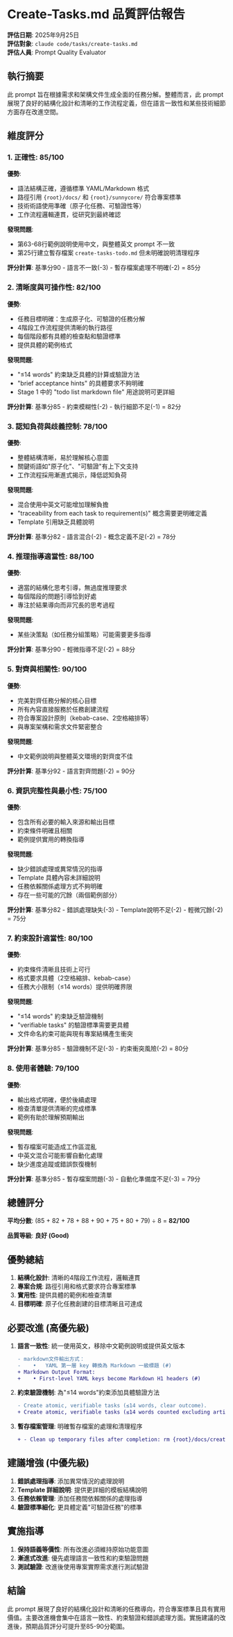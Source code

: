 # Create-Tasks.md 品質評估報告

**評估日期**: 2025年9月25日  
**評估對象**: `claude code/tasks/create-tasks.md`  
**評估人員**: Prompt Quality Evaluator  

## 執行摘要

此 prompt 旨在根據需求和架構文件生成全面的任務分解。整體而言，此 prompt 展現了良好的結構化設計和清晰的工作流程定義，但在語言一致性和某些技術細節方面存在改進空間。

## 維度評分

### 1. **正確性**: 85/100
**優勢**: 
- 語法結構正確，遵循標準 YAML/Markdown 格式
- 路徑引用 `{root}/docs/` 和 `{root}/sunnycore/` 符合專案標準
- 技術術語使用準確（原子化任務、可驗證性等）
- 工作流程邏輯連貫，從研究到最終確認

**發現問題**: 
- 第63-68行範例說明使用中文，與整體英文 prompt 不一致
- 第25行建立暫存檔案 `create-tasks-todo.md` 但未明確說明清理程序

**評分計算**: 基準分90 - 語言不一致(-3) - 暫存檔案處理不明確(-2) = 85分

### 2. **清晰度與可操作性**: 82/100
**優勢**: 
- 任務目標明確：生成原子化、可驗證的任務分解
- 4階段工作流程提供清晰的執行路徑
- 每個階段都有具體的檢查點和驗證標準
- 提供具體的範例格式

**發現問題**: 
- "≤14 words" 約束缺乏具體的計算或驗證方法
- "brief acceptance hints" 的具體要求不夠明確
- Stage 1 中的 "todo list markdown file" 用途說明可更詳細

**評分計算**: 基準分85 - 約束模糊性(-2) - 執行細節不足(-1) = 82分

### 3. **認知負荷與歧義控制**: 78/100
**優勢**: 
- 整體結構清晰，易於理解核心意圖
- 關鍵術語如"原子化"、"可驗證"有上下文支持
- 工作流程採用漸進式揭示，降低認知負荷

**發現問題**: 
- 混合使用中英文可能增加理解負擔
- "traceability from each task to requirement(s)" 概念需要更明確定義
- Template 引用缺乏具體說明

**評分計算**: 基準分82 - 語言混合(-2) - 概念定義不足(-2) = 78分

### 4. **推理指導適當性**: 88/100
**優勢**: 
- 適當的結構化思考引導，無過度推理要求
- 每個階段的問題引導恰到好處
- 專注於結果導向而非冗長的思考過程

**發現問題**: 
- 某些決策點（如任務分組策略）可能需要更多指導

**評分計算**: 基準分90 - 輕微指導不足(-2) = 88分

### 5. **對齊與相關性**: 90/100
**優勢**: 
- 完美對齊任務分解的核心目標
- 所有內容直接服務於任務創建流程
- 符合專案設計原則（kebab-case、2空格縮排等）
- 與專案架構和需求文件緊密整合

**發現問題**: 
- 中文範例說明與整體英文環境的對齊度不佳

**評分計算**: 基準分92 - 語言對齊問題(-2) = 90分

### 6. **資訊完整性與最小性**: 75/100
**優勢**: 
- 包含所有必要的輸入來源和輸出目標
- 約束條件明確且相關
- 範例提供實用的轉換指導

**發現問題**: 
- 缺少錯誤處理或異常情況的指導
- Template 具體內容未詳細說明
- 任務依賴關係處理方式不夠明確
- 存在一些可能的冗餘（兩個範例部分）

**評分計算**: 基準分82 - 錯誤處理缺失(-3) - Template說明不足(-2) - 輕微冗餘(-2) = 75分

### 7. **約束設計適當性**: 80/100
**優勢**: 
- 約束條件清晰且技術上可行
- 格式要求具體（2空格縮排、kebab-case）
- 任務大小限制（≤14 words）提供明確界限

**發現問題**: 
- "≤14 words" 約束缺乏驗證機制
- "verifiable tasks" 的驗證標準需要更具體
- 文件命名約束可能與現有專案結構產生衝突

**評分計算**: 基準分85 - 驗證機制不足(-3) - 約束衝突風險(-2) = 80分

### 8. **使用者體驗**: 79/100
**優勢**: 
- 輸出格式明確，便於後續處理
- 檢查清單提供清晰的完成標準
- 範例有助於理解預期輸出

**發現問題**: 
- 暫存檔案可能造成工作區混亂
- 中英文混合可能影響自動化處理
- 缺少進度追蹤或錯誤恢復機制

**評分計算**: 基準分85 - 暫存檔案問題(-3) - 自動化準備度不足(-3) = 79分

## 總體評分

**平均分數**: (85 + 82 + 78 + 88 + 90 + 75 + 80 + 79) ÷ 8 = **82/100**

**品質等級**: **良好 (Good)**

## 優勢總結

1. **結構化設計**: 清晰的4階段工作流程，邏輯連貫
2. **專案合規**: 路徑引用和格式要求符合專案標準
3. **實用性**: 提供具體的範例和檢查清單
4. **目標明確**: 原子化任務創建的目標清晰且可達成

## 必要改進 (高優先級)

1. **語言一致性**: 統一使用英文，移除中文範例說明或提供英文版本
   ```diff
   - markdown文件輸出方式：
   - 	•	YAML 第一層 key 轉換為 Markdown 一級標題 (#)
   + Markdown Output Format:
   + 	• First-level YAML keys become Markdown H1 headers (#)
   ```

2. **約束驗證機制**: 為"≤14 words"約束添加具體驗證方法
   ```diff
   - Create atomic, verifiable tasks (≤14 words, clear outcome).
   + Create atomic, verifiable tasks (≤14 words counted excluding articles, clear outcome with measurable criteria).
   ```

3. **暫存檔案管理**: 明確暫存檔案的處理和清理程序
   ```diff
   + - Clean up temporary files after completion: rm {root}/docs/create-tasks-todo.md
   ```

## 建議增強 (中優先級)

1. **錯誤處理指導**: 添加異常情況的處理說明
2. **Template 詳細說明**: 提供更詳細的模板結構說明
3. **任務依賴管理**: 添加任務間依賴關係的處理指導
4. **驗證標準細化**: 更具體定義"可驗證任務"的標準

## 實施指導

1. **保持語義等價性**: 所有改進必須維持原始功能意圖
2. **漸進式改進**: 優先處理語言一致性和約束驗證問題
3. **測試驗證**: 改進後使用專案實際需求進行測試驗證

## 結論

此 prompt 展現了良好的結構化設計和清晰的任務導向，符合專案標準且具有實用價值。主要改進機會集中在語言一致性、約束驗證和錯誤處理方面。實施建議的改進後，預期品質評分可提升至85-90分範圍。
